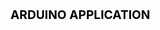 <!-- Arduino/arduino.md -->
<h1 style="font-size:2vw"><span style="color:black">ARDUINO APPLICATION</span></h1>